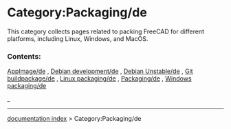 # Category:Packaging/de
This category collects pages related to packing FreeCAD for different platforms, including Linux, Windows, and MacOS.

### Contents:

[AppImage/de](AppImage/de.md) , [Debian development/de](Debian_development/de.md) , [Debian Unstable/de](Debian_Unstable/de.md) , [Git buildpackage/de](Git_buildpackage/de.md) , [Linux packaging/de](Linux_packaging/de.md) , [Packaging/de](Packaging/de.md) , [Windows packaging/de](Windows_packaging/de.md)

_

---
[documentation index](../README.md) > Category:Packaging/de
